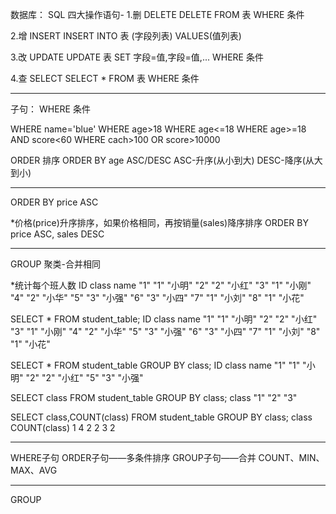 数据库：
SQL
四大操作语句-
1.删	DELETE
DELETE FROM 表 WHERE 条件

2.增	INSERT
INSERT INTO 表 (字段列表) VALUES(值列表)

3.改	UPDATE
UPDATE 表 SET 字段=值,字段=值,... WHERE 条件

4.查	SELECT
SELECT * FROM 表 WHERE 条件

------------------------------------------------------------------------------

子句：
WHERE 条件

WHERE name='blue'
WHERE age>18
WHERE age<=18
WHERE age>=18 AND score<60
WHERE cach>100 OR score>10000

ORDER 排序
ORDER BY age ASC/DESC
  ASC-升序(从小到大)
  DESC-降序(从大到小)

--------------------------

ORDER BY price ASC

*价格(price)升序排序，如果价格相同，再按销量(sales)降序排序
ORDER BY price ASC, sales DESC

--------------------------

GROUP	聚类-合并相同

*统计每个班人数
ID	class	name
"1"	"1"	"小明"
"2"	"2"	"小红"
"3"	"1"	"小刚"
"4"	"2"	"小华"
"5"	"3"	"小强"
"6"	"3"	"小四"
"7"	"1"	"小刘"
"8"	"1"	"小花"

SELECT * FROM student_table;
ID	class	name
"1"	"1"	"小明"
"2"	"2"	"小红"
"3"	"1"	"小刚"
"4"	"2"	"小华"
"5"	"3"	"小强"
"6"	"3"	"小四"
"7"	"1"	"小刘"
"8"	"1"	"小花"

SELECT * FROM student_table GROUP BY class;
ID	class	name
"1"	"1"	"小明"
"2"	"2"	"小红"
"5"	"3"	"小强"

SELECT class FROM student_table GROUP BY class;
class
"1"
"2"
"3"

SELECT class,COUNT(class) FROM student_table GROUP BY class;
class	COUNT(class)
1	4
2	2
3	2

--------------------------

WHERE子句
ORDER子句——多条件排序
GROUP子句——合并
  COUNT、MIN、MAX、AVG

--------------------------

GROUP








